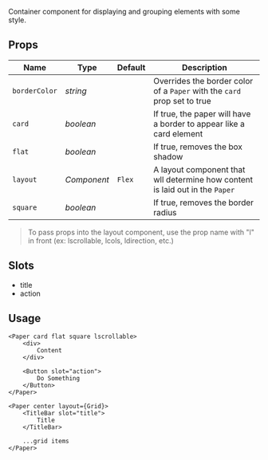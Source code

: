 Container component for displaying and grouping elements with some style.

## Props
| Name | Type | Default | Description |
| --- | --- | --- | --- |
| `borderColor` | _string_ | | Overrides the border color of a `Paper` with the `card` prop set to true
| `card` | _boolean_ | | If true, the paper will have a border to appear like a card element
| `flat` | _boolean_ | | If true, removes the box shadow
| `layout` | _Component_ | `Flex` | A layout component that wll determine how content is laid out in the `Paper`
| `square` | _boolean_ | | If true, removes the border radius

> To pass props into the layout component, use the prop name with "l" in front
> (ex: lscrollable, lcols, ldirection, etc.)

## Slots
- title
- action

## Usage
```svelte
<Paper card flat square lscrollable>
    <div>
        Content
    </div>

    <Button slot="action">
        Do Something
    </Button>
</Paper>

<Paper center layout={Grid}>
    <TitleBar slot="title">
        Title
    </TitleBar>

    ...grid items
</Paper>
```
